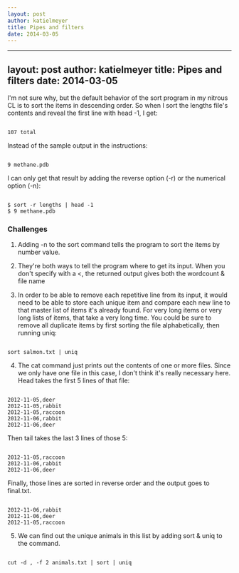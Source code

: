 ```yaml
---
layout: post
author: katielmeyer
title: Pipes and filters
date: 2014-03-05
---
```


---
layout: post
author: katielmeyer
title: Pipes and filters
date: 2014-03-05
---

I'm not sure why, but the default behavior of the sort program in my nitrous CL is to sort the items in descending order. So when I sort the lengths
file's contents and reveal the first line with head -1, I get:

```

107 total

```

Instead of the sample output in the instructions:

```

9 methane.pdb

```

I can only get that result by adding the reverse option (-r) or the numerical option (-n):

```

$ sort -r lengths | head -1
$ 9 methane.pdb

```

### Challenges

1. Adding -n to the sort command tells the program to sort the items by number value.

2. They're both ways to tell the program where to get its input. When you don't specify with a <, 
the returned output gives both the wordcount & file name

3. In order to be able to remove each repetitive line from its input, it would need to be able to store each unique item and compare
each new line to that master list of items it's already found. For very long items or very long lists of items, that take a very long time. You 
could be sure to remove all duplicate items by first sorting the file alphabetically, then running uniq:

```

sort salmon.txt | uniq

```

4. The cat command just prints out the contents of one or more files. Since we only have one file in this case, I don't think it's really
necessary here. Head takes the first 5 lines of that file:

```

2012-11-05,deer
2012-11-05,rabbit
2012-11-05,raccoon
2012-11-06,rabbit
2012-11-06,deer

```

Then tail takes the last 3 lines of those 5:

```

2012-11-05,raccoon
2012-11-06,rabbit
2012-11-06,deer

```

Finally, those lines are sorted in reverse order and the output goes to final.txt.

```

2012-11-06,rabbit  
2012-11-06,deer                                                                                                                                        
2012-11-05,raccoon

```

5. We can find out the unique animals in this list by adding sort & uniq to the command.

```

cut -d , -f 2 animals.txt | sort | uniq

```

